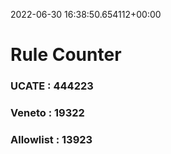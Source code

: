 2022-06-30 16:38:50.654112+00:00
# Rule Counter 
 ### UCATE : 444223

 ### Veneto : 19322

 ### Allowlist : 13923